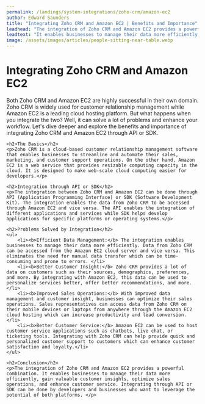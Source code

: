 ```yaml
---
permalink: /landings/system-integrations/zoho-crm/amazon-ec2
author: Edward Saunders
title: "Integrating Zoho CRM and Amazon EC2 | Benefits and Importance"
leadhead: "The integration of Zoho CRM and Amazon EC2 provides a powerful combination"
leadtext: "It enables businesses to manage their data more efficiently, gain valuable customer insights, optimize sales operations, and enhance customer service. Integrating through API or SDK can be done by developers and businesses who want to leverage the potential of both platforms."
image: /assets/images/articles/people-sitting-near-table.webp
---
```

<div class="arttext">	<h1>Integrating Zoho CRM and Amazon EC2</h1>
	<p>Both Zoho CRM and Amazon EC2 are highly successful in their own domain. Zoho CRM is widely used for customer relationship management while Amazon EC2 is a leading cloud hosting platform. But what happens when you integrate the two? Well, it can solve a lot of problems and enhance your workflow. Let's dive deeper and explore the benefits and importance of integrating Zoho CRM and Amazon EC2 through API or SDK.</p>

	<h2>The Basics</h2>
	<p>Zoho CRM is a cloud-based customer relationship management software that enables businesses to streamline and automate their sales, marketing, and customer support operations. On the other hand, Amazon EC2 is a web service that provides resizable computing capacity in the cloud. It is designed to make web-scale cloud computing easier for developers.</p>

	<h2>Integration through API or SDK</h2>
	<p>The integration between Zoho CRM and Amazon EC2 can be done through API (Application Programming Interface) or SDK (Software Development Kit). The integration enables the data from Zoho CRM to be accessed through Amazon EC2 and vice versa. The API enables the integration of different applications and services while SDK helps develop applications for specific platforms or operating systems.</p>

	<h2>Problems Solved by Integration</h2>
	<ul>
		<li><b>Efficient Data Management:</b> The integration enables businesses to manage their data more efficiently. Data from Zoho CRM can be accessed from the Amazon EC2 cloud server and vice versa. This eliminates the need for manual data transfer which can be time-consuming and prone to errors. </li>
		<li><b>Better Customer Insight:</b> Zoho CRM provides a lot of data on customers such as their sources, demographics, preferences, and more. By integrating with Amazon EC2, this data can be used to personalize services better, offer better recommendations, and more. </li>
		<li><b>Improved Sales Operations:</b> With improved data management and customer insight, businesses can optimize their sales operations. Sales representatives can access data from Zoho CRM on their mobile devices or laptops from anywhere through the Amazon EC2 cloud hosting which can increase productivity and lead conversion.</li>
		<li><b>Better Customer Service:</b> Amazon EC2 can be used to host customer service applications such as chatbots, live chat, or ticketing tools. Integrating with Zoho CRM can help provide quick and personalized customer support to customers which can enhance customer satisfaction and loyalty.</li>
	</ul>

	<h2>Conclusion</h2>
	<p>The integration of Zoho CRM and Amazon EC2 provides a powerful combination. It enables businesses to manage their data more efficiently, gain valuable customer insights, optimize sales operations, and enhance customer service. Integrating through API or SDK can be done by developers and businesses who want to leverage the potential of both platforms. </p>
</div>